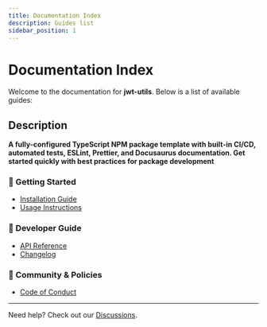 ```yaml
---
title: Documentation Index
description: Guides list
sidebar_position: 1
---
```


# Documentation Index

Welcome to the documentation for **jwt-utils**. Below is a list of available
guides:

## Description

**A fully-configured TypeScript NPM package template with built-in CI/CD, automated
tests, ESLint, Prettier, and Docusaurus documentation. Get started quickly with best
practices for package development**

### 📌 Getting Started

- [Installation Guide](./INSTALLATION.md)
- [Usage Instructions](./USAGE.md)
<!-- - [Configuration](..guides/CONFIGURATION.md) -->

### 🔧 Developer Guide

<!-- - [Contributing](./CONTRIBUTING.md) -->

- [API Reference](./API_REFERENCE.md)
- [Changelog](./CHANGELOG.md)

### 📜 Community & Policies

- [Code of Conduct](./CODE_OF_CONDUCT.md)

---

Need help? Check out our
[Discussions](https://github.com/The-Node-Forge/{{REPO_NAME}}/discussions).
